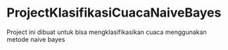 # ProjectKlasifikasiCuacaNaiveBayes
Project ini dibuat untuk bisa mengklasifikasikan cuaca menggunakan metode naive bayes
